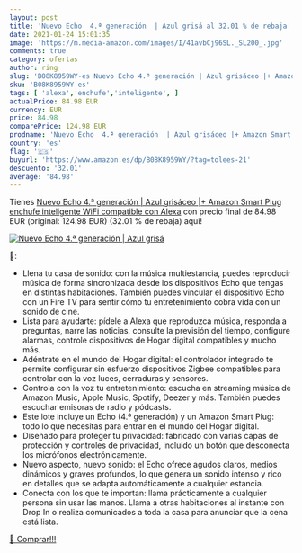 ```yaml
---
layout: post
title: 'Nuevo Echo  4.ª generación  | Azul grisá al 32.01 % de rebaja'
date: 2021-01-24 15:01:35
image: 'https://m.media-amazon.com/images/I/41avbCj96SL._SL200_.jpg'
comments: true
category: ofertas
author: ring
slug: 'B08K8959WY-es Nuevo Echo 4.ª generación | Azul grisáceo |+ Amazon Smart...'
sku: 'B08K8959WY-es'
tags: [ 'alexa','enchufe','inteligente', ]
actualPrice: 84.98 EUR
currency: EUR
price: 84.98
comparePrice: 124.98 EUR
prodname: 'Nuevo Echo  4.ª generación  | Azul grisáceo |+ Amazon Smart Plug  enchufe inteligente WiFi   compatible con Alexa'
country: 'es'
flag: '🇪🇸'
buyurl: 'https://www.amazon.es/dp/B08K8959WY/?tag=tolees-21'
descuento: '32.01'
average: '84.98'
---
```


Tienes [Nuevo Echo  4.ª generación  | Azul grisáceo |+ Amazon Smart Plug  enchufe inteligente WiFi   compatible con Alexa](https://www.amazon.es/dp/B08K8959WY/?tag=tolees-21) con precio final de  84.98 EUR (original: 124.98 EUR) (32.01 %  de rebaja) aqui!

[![Nuevo Echo  4.ª generación  | Azul grisá](https://m.media-amazon.com/images/I/41avbCj96SL._SL200_.jpg)](https://www.amazon.es/dp/B08K8959WY/?tag=tolees-21)

🔎:

- Llena tu casa de sonido: con la música multiestancia, puedes reproducir música de forma sincronizada desde los dispositivos Echo que tengas en distintas habitaciones. También puedes vincular el dispositivo Echo con un Fire TV para sentir cómo tu entretenimiento cobra vida con un sonido de cine.
- Lista para ayudarte: pídele a Alexa que reproduzca música, responda a preguntas, narre las noticias, consulte la previsión del tiempo, configure alarmas, controle dispositivos de Hogar digital compatibles y mucho más.
- Adéntrate en el mundo del Hogar digital: el controlador integrado te permite configurar sin esfuerzo dispositivos Zigbee compatibles para controlar con la voz luces, cerraduras y sensores.
- Controla con la voz tu entretenimiento: escucha en streaming música de Amazon Music, Apple Music, Spotify, Deezer y más. También puedes escuchar emisoras de radio y pódcasts.
- Este lote incluye un Echo (4.ª generación) y un Amazon Smart Plug: todo lo que necesitas para entrar en el mundo del Hogar digital.
- Diseñado para proteger tu privacidad: fabricado con varias capas de protección y controles de privacidad, incluido un botón que desconecta los micrófonos electrónicamente.
- Nuevo aspecto, nuevo sonido: el Echo ofrece agudos claros, medios dinámicos y graves profundos, lo que genera un sonido intenso y rico en detalles que se adapta automáticamente a cualquier estancia.
- Conecta con los que te importan: llama prácticamente a cualquier persona sin usar las manos. Llama a otras habitaciones al instante con Drop In o realiza comunicados a toda la casa para anunciar que la cena está lista.

[🛒 Comprar!!!](https://www.amazon.es/dp/B08K8959WY/?tag=tolees-21)
